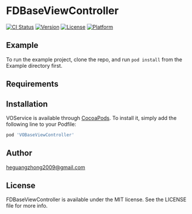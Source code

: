 # FDBaseViewController

[![CI Status](https://img.shields.io/travis/heguangzhong2009@gmail.com/VOService.svg?style=flat)](https://travis-ci.org/heguangzhong2009@gmail.com/VOBaseViewController)
[![Version](https://img.shields.io/cocoapods/v/VOBaseViewController.svg?style=flat)](https://cocoapods.org/pods/VOBaseViewController)
[![License](https://img.shields.io/cocoapods/l/VOBaseViewController.svg?style=flat)](https://cocoapods.org/pods/VOBaseViewController)
[![Platform](https://img.shields.io/cocoapods/p/VOBaseViewController.svg?style=flat)](https://cocVOBaseViewControlleroapods.org/pods/VOBaseViewController)

## Example

To run the example project, clone the repo, and run `pod install` from the Example directory first.

## Requirements

## Installation

VOService is available through [CocoaPods](https://cocoapods.org). To install
it, simply add the following line to your Podfile:

```ruby
pod 'VOBaseViewController'
```

## Author

heguangzhong2009@gmail.com

## License

FDBaseViewController is available under the MIT license. See the LICENSE file for more info.

